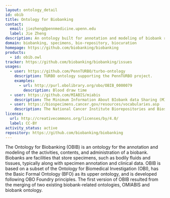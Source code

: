 ```yaml
---
layout: ontology_detail
id: obib
title: Ontology for Biobanking
contact:
  email: jiezheng@pennmedicine.upenn.edu
  label: Jie Zheng
description: An ontology built for annotation and modeling of biobank repository and biobanking administration
domain: biobanking, specimens, bio-repository, biocuration
homepage: https://github.com/biobanking/biobanking
products:
  - id: obib.owl
tracker: https://github.com/biobanking/biobanking/issues
usages:
  - user: https://github.com/PennTURBO/turbo-ontology
    description: TURBO ontology supporting the PennTURBO project.
    examples:
      - url: http://purl.obolibrary.org/obo/OBIB_0000079
        description: Blood draw time
  - user: https://github.com/MIABIS/miabis
    description: The Minimum Information About BIobank data Sharing (MIABIS) aims to standardize data elements used to describe biobanks, research on samples and associated data. General attributes to describe biobanks, sample collections and studies at an aggregated/metadata level are defined in MIABIS Core 2.0 (Merino-Martinez et al., 2016).
  - user: https://biospecimens.cancer.gov/resources/vocabularies.asp
    description: The National Cancer Institute Biorepositories and Biospecimen Research Branch (BBRB) is an international leader in research and policy activities related to biospecimen collection, processing, and storage, also known as biobanking.
license:
  url: http://creativecommons.org/licenses/by/4.0/
  label: CC-BY
activity_status: active
repository: https://github.com/biobanking/biobanking
---
```


The Ontology for Biobanking (OBIB) is an ontology for the annotation and modeling of the activities, contents, and administration of a biobank. Biobanks are facilities that store specimens, such as bodily fluids and tissues, typically along with specimen annotation and clinical data. OBIB is based on a subset of the Ontology for Biomedical Investigation (OBI), has the Basic Formal Ontology (BFO) as its upper ontology, and is developed following OBO Foundry principles. The first version of OBIB resulted from the merging of two existing biobank-related ontologies, OMIABIS and biobank ontology.
